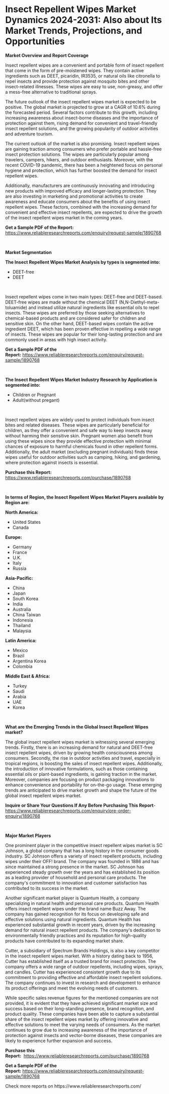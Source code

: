 <p><h1>Insect Repellent Wipes Market Dynamics 2024-2031: Also about Its Market Trends, Projections, and Opportunities</h1></p><p><strong>Market Overview and Report Coverage</strong></p>
<p><p>Insect repellent wipes are a convenient and portable form of insect repellent that come in the form of pre-moistened wipes. They contain active ingredients such as DEET, picaridin, IR3535, or natural oils like citronella to repel insects and provide protection against mosquito bites and other insect-related illnesses. These wipes are easy to use, non-greasy, and offer a mess-free alternative to traditional sprays.</p><p>The future outlook of the insect repellent wipes market is expected to be positive. The global market is projected to grow at a CAGR of 10.6% during the forecasted period. Several factors contribute to this growth, including increasing awareness about insect-borne diseases and the importance of protection against them, rising demand for convenient and travel-friendly insect repellent solutions, and the growing popularity of outdoor activities and adventure tourism.</p><p>The current outlook of the market is also promising. Insect repellent wipes are gaining traction among consumers who prefer portable and hassle-free insect protection solutions. The wipes are particularly popular among travelers, campers, hikers, and outdoor enthusiasts. Moreover, with the recent COVID-19 pandemic, there has been a heightened focus on personal hygiene and protection, which has further boosted the demand for insect repellent wipes.</p><p>Additionally, manufacturers are continuously innovating and introducing new products with improved efficacy and longer-lasting protection. They are also investing in marketing and promotional activities to create awareness and educate consumers about the benefits of using insect repellent wipes. These factors, combined with the increasing demand for convenient and effective insect repellents, are expected to drive the growth of the insect repellent wipes market in the coming years.</p></p>
<p><strong>Get a Sample PDF of the Report:</strong> <a href="https://www.reliableresearchreports.com/enquiry/request-sample/1890768">https://www.reliableresearchreports.com/enquiry/request-sample/1890768</a></p>
<p>&nbsp;</p>
<p><strong>Market Segmentation</strong></p>
<p><strong>The Insect Repellent Wipes Market Analysis by types is segmented into:</strong></p>
<p><ul><li>DEET-free</li><li>DEET</li></ul></p>
<p>&nbsp;</p>
<p><p>Insect repellent wipes come in two main types: DEET-free and DEET-based. DEET-free wipes are made without the chemical DEET (N,N-Diethyl-meta-toluamide) and instead utilize natural ingredients like essential oils to repel insects. These wipes are preferred by those seeking alternatives to chemical-based products and are considered safer for children and sensitive skin. On the other hand, DEET-based wipes contain the active ingredient DEET, which has been proven effective in repelling a wide range of insects. These wipes are popular for their long-lasting protection and are commonly used in areas with high insect activity.</p></p>
<p><strong>Get a Sample PDF of the Report:</strong>&nbsp;<a href="https://www.reliableresearchreports.com/enquiry/request-sample/1890768">https://www.reliableresearchreports.com/enquiry/request-sample/1890768</a></p>
<p>&nbsp;</p>
<p><strong>The Insect Repellent Wipes Market Industry Research by Application is segmented into:</strong></p>
<p><ul><li>Children or Pregnant</li><li>Adult(without pregant)</li></ul></p>
<p>&nbsp;</p>
<p><p>Insect repellent wipes are widely used to protect individuals from insect bites and related diseases. These wipes are particularly beneficial for children, as they offer a convenient and safe way to keep insects away without harming their sensitive skin. Pregnant women also benefit from using these wipes since they provide effective protection with minimal chances of exposure to harmful chemicals found in other repellent forms. Additionally, the adult market (excluding pregnant individuals) finds these wipes useful for outdoor activities such as camping, hiking, and gardening, where protection against insects is essential.</p></p>
<p><strong>Purchase this Report:</strong>&nbsp; <a href="https://www.reliableresearchreports.com/purchase/1890768">https://www.reliableresearchreports.com/purchase/1890768</a></p>
<p>&nbsp;</p>
<p><strong>In terms of Region, the Insect Repellent Wipes Market Players available by Region are:</strong></p>
<p>
    <p> <strong> North America: </strong>
        <ul>
            <li>United States</li>
            <li>Canada</li>
        </ul>
        </p> 
    <p> <strong> Europe: </strong>
        <ul>
            <li>Germany</li>
            <li>France</li>
            <li>U.K.</li>
            <li>Italy</li>
            <li>Russia</li>
        </ul>
        </p> 
    <p> <strong> Asia-Pacific: </strong>
        <ul>
            <li>China</li>
            <li>Japan</li>
            <li>South Korea</li>
            <li>India</li>
            <li>Australia</li>
            <li>China Taiwan</li>
            <li>Indonesia</li>
            <li>Thailand</li>
            <li>Malaysia</li>
        </ul>
        </p> 
    <p> <strong> Latin America: </strong>
        <ul>
            <li>Mexico</li>
            <li>Brazil</li>
            <li>Argentina Korea</li>
            <li>Colombia</li>
        </ul>
        </p> 
    <p> <strong> Middle East & Africa: </strong>
        <ul>
            <li>Turkey</li>
            <li>Saudi</li>
            <li>Arabia</li>
            <li>UAE</li>
            <li>Korea</li>
        </ul>
    </p>
    </p>
<p>&nbsp;</p>
<p><strong>What are the Emerging Trends in the Global Insect Repellent Wipes market?</strong></p>
<p><p>The global insect repellent wipes market is witnessing several emerging trends. Firstly, there is an increasing demand for natural and DEET-free insect repellent wipes, driven by growing health consciousness among consumers. Secondly, the rise in outdoor activities and travel, especially in tropical regions, is boosting the sales of insect repellent wipes. Additionally, the introduction of innovative formulations, such as those containing essential oils or plant-based ingredients, is gaining traction in the market. Moreover, companies are focusing on product packaging innovations to enhance convenience and portability for on-the-go usage. These emerging trends are anticipated to drive market growth and shape the future of the global insect repellent wipes market.</p></p>
<p><strong>Inquire or Share Your Questions If Any Before Purchasing This Report</strong>- <a href="https://www.reliableresearchreports.com/enquiry/pre-order-enquiry/1890768">https://www.reliableresearchreports.com/enquiry/pre-order-enquiry/1890768</a></p>
<p>&nbsp;</p>
<p><strong>Major Market Players</strong></p>
<p><p>One prominent player in the competitive insect repellent wipes market is SC Johnson, a global company that has a long history in the consumer goods industry. SC Johnson offers a variety of insect repellent products, including wipes under their OFF! brand. The company was founded in 1886 and has since maintained a strong presence in the market. SC Johnson has experienced steady growth over the years and has established its position as a leading provider of household and personal care products. The company's commitment to innovation and customer satisfaction has contributed to its success in the market.</p><p>Another significant market player is Quantum Health, a company specializing in natural health and personal care products. Quantum Health offers insect repellent wipes under the brand name Buzz Away. The company has gained recognition for its focus on developing safe and effective solutions using natural ingredients. Quantum Health has experienced substantial growth in recent years, driven by the increasing demand for natural insect repellent products. The company's dedication to environmentally friendly practices and its reputation for high-quality products have contributed to its expanding market share.</p><p>Cutter, a subsidiary of Spectrum Brands Holdings, is also a key competitor in the insect repellent wipes market. With a history dating back to 1956, Cutter has established itself as a trusted brand for insect protection. The company offers a wide range of outdoor repellents, including wipes, sprays, and candles. Cutter has experienced consistent growth due to its commitment to providing effective and affordable insect repellent solutions. The company continues to invest in research and development to enhance its product offerings and meet the evolving needs of customers.</p><p>While specific sales revenue figures for the mentioned companies are not provided, it is evident that they have achieved significant market size and success based on their long-standing presence, brand recognition, and product quality. These companies have been able to capture a substantial share of the insect repellent wipes market by offering innovative and effective solutions to meet the varying needs of consumers. As the market continues to grow due to increasing awareness of the importance of protection against insects and vector-borne diseases, these companies are likely to experience further expansion and success.</p></p>
<p><strong>Purchase this Report:</strong>&nbsp;&nbsp;<a href="https://www.reliableresearchreports.com/purchase/1890768">https://www.reliableresearchreports.com/purchase/1890768</a></p>
<p></p>
<p><strong>Get a Sample PDF of the Report:</strong>&nbsp;<a href="https://www.reliableresearchreports.com/enquiry/request-sample/1890768">https://www.reliableresearchreports.com/enquiry/request-sample/1890768</a></p>
<p>Check more reports on https://www.reliableresearchreports.com/</p>